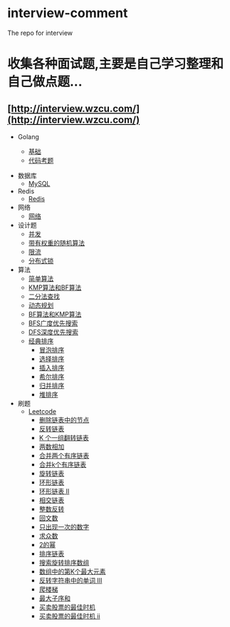 # interview-comment
The repo for interview 

# 收集各种面试题,主要是自己学习整理和自己做点题...  

## [http://interview.wzcu.com/](http://interview.wzcu.com/)

* Golang
  
  * [基础](http://interview.wzcu.com/Golang/%E5%9F%BA%E7%A1%80.html)
  * [代码考题](http://interview.wzcu.com/Golang/%E4%BB%A3%E7%A0%81%E8%80%83%E9%A2%98.html)

- 数据库
  - [MySQL](http://interview.wzcu.com/%E6%95%B0%E6%8D%AE%E5%BA%93/MySQL.html)
- Redis
  - [Redis](http://interview.wzcu.com/Linux/linux.html)
- 网络
  - [网络](http://interview.wzcu.com/%E7%BD%91%E7%BB%9C/%E7%BD%91%E7%BB%9C.html) 
- 设计题
  - [并发](http://interview.wzcu.com/%E8%AE%BE%E8%AE%A1%E9%A2%98/%E5%B9%B6%E5%8F%91%E9%97%AE%E9%A2%98.html)
  - [带有权重的随机算法](http://interview.wzcu.com/%E8%AE%BE%E8%AE%A1%E9%A2%98/%E5%B8%A6%E6%9C%89%E6%9D%83%E9%87%8D%E7%9A%84%E9%9A%8F%E6%9C%BA%E7%AE%97%E6%B3%95.html)
  - [限流](http://interview.wzcu.com/%E8%AE%BE%E8%AE%A1%E9%A2%98/%E9%99%90%E6%B5%81.html)
  - [分布式锁](http://interview.wzcu.com/%E8%AE%BE%E8%AE%A1%E9%A2%98/%E5%88%86%E5%B8%83%E5%BC%8F%E9%94%81.html)  
- 算法
  - [简单算法](http://interview.wzcu.com/%E7%AE%97%E6%B3%95/%E7%AE%97%E6%B3%95.html)  
  - [KMP算法和BF算法](http://interview.wzcu.com/%E7%AE%97%E6%B3%95/BF%E7%AE%97%E6%B3%95%E5%92%8CKMP%E7%AE%97%E6%B3%95.html)
  * [二分法查找](http://interview.wzcu.com/%E7%AE%97%E6%B3%95/%E4%BA%8C%E5%88%86%E6%B3%95%E6%9F%A5%E6%89%BE.html)
  * [动态规划](http://interview.wzcu.com/%E7%AE%97%E6%B3%95/%E5%8A%A8%E6%80%81%E8%A7%84%E5%88%92.html)
  * [BF算法和KMP算法](http://interview.wzcu.com/%E7%AE%97%E6%B3%95/BF%E7%AE%97%E6%B3%95%E5%92%8CKMP%E7%AE%97%E6%B3%95.html)
  * [BFS广度优先搜索](http://interview.wzcu.com/%E7%AE%97%E6%B3%95/BFS%E5%B9%BF%E5%BA%A6%E4%BC%98%E5%85%88%E6%90%9C%E7%B4%A2.html)
  * [DFS深度优先搜索](http://interview.wzcu.com/%E7%AE%97%E6%B3%95/DFS%E6%B7%B1%E5%BA%A6%E4%BC%98%E5%85%88%E6%90%9C%E7%B4%A2.html) 
  - [经典排序](http://interview.wzcu.com/%E7%AE%97%E6%B3%95/%E7%BB%8F%E5%85%B8%E6%8E%92%E5%BA%8F/readme.html)
      - [冒泡排序](http://interview.wzcu.com/%E7%AE%97%E6%B3%95/%E7%BB%8F%E5%85%B8%E6%8E%92%E5%BA%8F/bubble.html)
      - [选择排序](http://interview.wzcu.com/%E7%AE%97%E6%B3%95/%E7%BB%8F%E5%85%B8%E6%8E%92%E5%BA%8F/selection.html)
      - [插入排序](http://interview.wzcu.com/%E7%AE%97%E6%B3%95/%E7%BB%8F%E5%85%B8%E6%8E%92%E5%BA%8F/insertion.html)
      - [希尔排序](http://interview.wzcu.com/%E7%AE%97%E6%B3%95/%E7%BB%8F%E5%85%B8%E6%8E%92%E5%BA%8F/shell.html)
      - [归并排序](http://interview.wzcu.com/%E7%AE%97%E6%B3%95/%E7%BB%8F%E5%85%B8%E6%8E%92%E5%BA%8F/mergeSort.html)
      - [堆排序](http://interview.wzcu.com/%E7%AE%97%E6%B3%95/%E7%BB%8F%E5%85%B8%E6%8E%92%E5%BA%8F/heapSort.html) 
- 刷题
  - [Leetcode](http://interview.wzcu.com/Leetcode/Leetcode.html)
    - [删除链表中的节点](http://interview.wzcu.com/Leetcode/code/delete_node)
    - [反转链表](http://interview.wzcu.com/Leetcode/code/reverse_list_node/)
    - [K 个一组翻转链表](http://interview.wzcu.com/Leetcode/code/reverse_k_group/)
    - [两数相加](http://interview.wzcu.com/Leetcode/code/add_two_numbers/)
    - [合并两个有序链表](./Leetcode/code/merge_two_lists/README.md)
    - [合并k个有序链表](http://interview.wzcu.com/Leetcode/code/merge_two_lists/)
    - [旋转链表](http://interview.wzcu.com/Leetcode/code/rotate_list/)
    - [环形链表](http://interview.wzcu.com/Leetcode/code/linked_list_cycle/)
    - [环形链表 II](http://interview.wzcu.com/Leetcode/code/linked_list_cycle_ii/)
    - [相交链表](http://interview.wzcu.com/Leetcode/code/intersection_of_two_linked_lists/)
    - [整数反转](http://interview.wzcu.com/Leetcode/code/reverse_integer/)
    - [回文数](http://interview.wzcu.com/Leetcode/code/palindrome_number/)
    - [只出现一次的数字](http://interview.wzcu.com/Leetcode/code/single_number/)
    - [求众数](http://interview.wzcu.com/Leetcode/code/majority_element/)
    - [2的幂](http://interview.wzcu.com/Leetcode/code/power_of_two/)
    - [排序链表](http://interview.wzcu.com/Leetcode/code/sort_list/)
    - [搜索旋转排序数组](http://interview.wzcu.com/Leetcode/code/search_in_rotated_sorted_array/)
    - [数组中的第K个最大元素](http://interview.wzcu.com/Leetcode/code/kth_largest_element_in_an_array/)
    - [反转字符串中的单词 III](http://interview.wzcu.com/Leetcode/code/reverse-words-in-a-string-iii/)
    - [爬楼梯](http://interview.wzcu.com/Leetcode/code/climbing_stairs/)
    - [最大子序和](http://interview.wzcu.com/Leetcode/code/maximum_subarray/)
    - [买卖股票的最佳时机](http://interview.wzcu.com/Leetcode/code/best_time_to_buy_and_sell_stock/)
    - [买卖股票的最佳时机 ii](http://interview.wzcu.com/Leetcode/code/best_time_to_buy_and_sell_stock_ii/)
    
